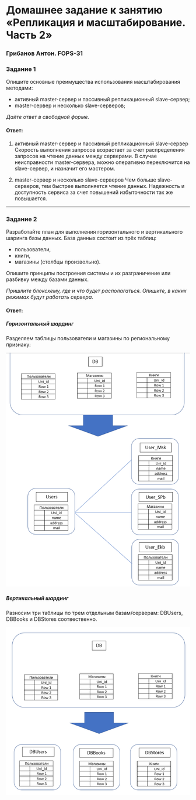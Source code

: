 # Домашнее задание к занятию «Репликация и масштабирование. Часть 2»
### Грибанов Антон. FOPS-31

### Задание 1

Опишите основные преимущества использования масштабирования методами:

- активный master-сервер и пассивный репликационный slave-сервер; 
- master-сервер и несколько slave-серверов;


*Дайте ответ в свободной форме.*

#### Ответ:
   1. активный master-сервер и пассивный репликационный slave-сервер
Скорость выполнения запросов возрастает за счет распределения запросов на чтение данных между серверами. В случае неисправности master-сервера, можно оперативно переключится на slave-сервер, и назначит его мастером.

   2. master-сервер и несколько slave-серверов
Чем больше slave-серверов, тем быстрее выполняется чтение данных. Надежность и доступность сервиса за счет повышений избыточности так же повышается.


---

### Задание 2


Разработайте план для выполнения горизонтального и вертикального шаринга базы данных. База данных состоит из трёх таблиц: 

- пользователи, 
- книги, 
- магазины (столбцы произвольно). 

Опишите принципы построения системы и их разграничение или разбивку между базами данных.

*Пришлите блоксхему, где и что будет располагаться. Опишите, в каких режимах будут работать сервера.* 

#### Ответ:
##### Горизонтальный шардинг
Разделяем таблицы пользователи и магазины по региональному признаку:

![bd_007](https://github.com/Qshar1408/bd_homework_07/blob/main/img/bd_07_002.png)

##### Вертикальный шардинг
Разносим три таблицы по трем отдельным базам/серверам: DBUsers, DBBooks и DBStores соотвественно. 

![bd_007](https://github.com/Qshar1408/bd_homework_07/blob/main/img/bd_07_001.png)

